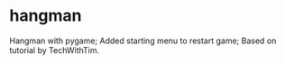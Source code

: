 # hangman
Hangman with pygame;
Added starting menu to restart game;
Based on tutorial by TechWithTim.
